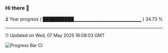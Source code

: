 ### Hi there 👋

⏳ Year progress { ██████████▁▁▁▁▁▁▁▁▁▁▁▁▁▁▁▁▁▁▁▁ } 34.73 %

---

⏰ Updated on Wed, 07 May 2025 18:08:03 GMT

![Progress Bar CI](https://github.com/liununu/liununu/workflows/Progress%20Bar%20CI/badge.svg)
